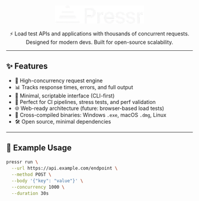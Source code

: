 <p align="center">
  <img src="pressr-logo-transparent.png" width="240" alt="pressr logo" />
</p>

<p align="center">
  ⚡️ Load test APIs and applications with thousands of concurrent requests. Designed for modern devs. Built for open-source scalability.
</p>

---

## ✨ Features

- 🚀 High-concurrency request engine
- 📊 Tracks response times, errors, and full output
- 🧠 Minimal, scriptable interface (CLI-first)
- 🧪 Perfect for CI pipelines, stress tests, and perf validation
- 🌐 Web-ready architecture (future: browser-based load tests)
- 🔧 Cross-compiled binaries: Windows `.exe`, macOS `.dmg`, Linux
- 🛠 Open source, minimal dependencies

---

## 🔧 Example Usage

```sh
pressr run \
  --url https://api.example.com/endpoint \
  --method POST \
  --body '{"key": "value"}' \
  --concurrency 1000 \
  --duration 30s

